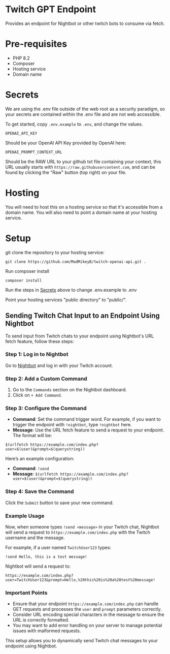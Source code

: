 # Twitch GPT Endpoint

Provides an endpoint for Nightbot or other twitch bots to consume via fetch.

# Pre-requisites

- PHP 8.2
- Composer
- Hosting service
- Domain name

# Secrets

We are using the .env file outside of the web root as a security paradigm, so your secrets are contained within the .env file and are not web accessible.

To get started, copy `.env.example` to `.env`, and change the values.

`OPENAI_API_KEY` 

Should be your OpenAI API Key provided by OpenAI here:

`OPENAI_PROMPT_CONTEXT_URL`

Should be the RAW URL to your github txt file containing your context, this URL usually starts with `https://raw.githubusercontent.com`, and can be found by clicking the "Raw" button (top right) on your file.

# Hosting

You will need to host this on a hosting service so that it's accessible from a domain name. You will also need to point a domain name at your hosting service.

# Setup

git clone the repository to your hosting service:

`git clone https://github.com/MadMikeyB/twitch-openai-api.git .`

Run composer install

`composer install`

Run the steps in <a href="#secrets">Secrets</a> above to change .env.example to .env

Point your hosting services "public directory" to "public/".


## Sending Twitch Chat Input to an Endpoint Using Nightbot

To send input from Twitch chats to your endpoint using Nightbot's URL fetch feature, follow these steps:

### Step 1: Log in to Nightbot

Go to [Nightbot](https://nightbot.tv/) and log in with your Twitch account.

### Step 2: Add a Custom Command

1. Go to the `Commands` section on the Nightbot dashboard.
2. Click on `+ Add Command`.

### Step 3: Configure the Command

- **Command**: Set the command trigger word. For example, if you want to trigger the endpoint with `!nightbot`, type `!nightbot` here.
- **Message**: Use the URL fetch feature to send a request to your endpoint. The format will be:

```
$(urlfetch https://example.com/index.php?user=$(user)&prompt=$(querystring))
```

Here’s an example configuration:

- **Command**: `!send`
- **Message**: `$(urlfetch https://example.com/index.php?user=$(user)&prompt=$(querystring))`

### Step 4: Save the Command

Click the `Submit` button to save your new command.

### Example Usage

Now, when someone types `!send <message>` in your Twitch chat, Nightbot will send a request to `https://example.com/index.php` with the Twitch username and the message.

For example, if a user named `TwitchUser123` types:

```
!send Hello, this is a test message!
```

Nightbot will send a request to:

```
https://example.com/index.php?user=TwitchUser123&prompt=Hello,%20this%20is%20a%20test%20message!
```

### Important Points

- Ensure that your endpoint `https://example.com/index.php` can handle GET requests and processes the `user` and `prompt` parameters correctly.
- Consider URL encoding special characters in the message to ensure the URL is correctly formatted.
- You may want to add error handling on your server to manage potential issues with malformed requests.

This setup allows you to dynamically send Twitch chat messages to your endpoint using Nightbot.